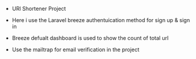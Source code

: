 - URl Shortener Project

- Here i use the Laravel breeze authentuication method for sign up & sign in
- Breeze defualt dashboard is used to show the count of total url 
- Use the mailtrap for email verification in the project
